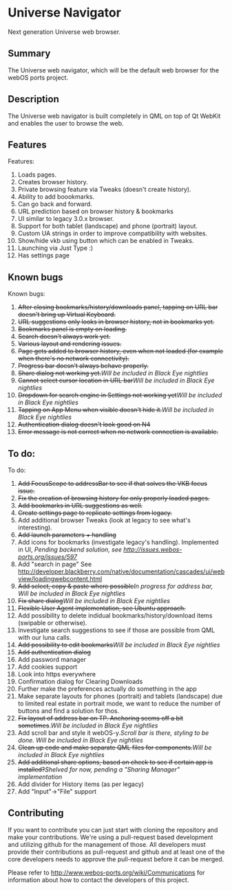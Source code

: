 Universe Navigator
==================

Next generation Universe web browser.

Summary
-------
The Universe web navigator, which will be the default web browser for the webOS ports project.

Description
-----------
The Universe web navigator is built completely in QML on top of Qt WebKit and enables the user to browse the web.

Features
-----------
Features:

1. Loads pages.
2. Creates browser history.
3. Private browsing feature via Tweaks (doesn't create history).
4. Ability to add boookmarks.
5. Can go back and forward.
6. URL prediction based on browser history & bookmarks
7. UI similar to legacy 3.0.x browser.
8. Support for both tablet (landscape) and phone (portrait) layout.
9. Custom UA strings in order to improve compatibility with websites.
10. Show/hide vkb using button which can be enabled in Tweaks.
11. Launching via Just Type :)
12. Has settings page

Known bugs
-----------
Known bugs:

1. <s>After closing bookmarks/history/downloads panel, tapping on URL bar doesn't bring up Virtual Keyboard.</s>
2. <s>URL suggestions only looks in browser history, not in bookmarks yet.</s>
3. <s>Bookmarks panel is empty on loading.</s>
4. <s>Search doesn't always work yet.</s>
5. <s>Various layout and rendering issues.</s>
6. <s>Page gets added to browser history, even when not loaded (for example when there's no network connectivity).</s>
7. <s>Progress bar doesn't always behave properly.</s>
8. <s>Share dialog not working yet.</s><i>Will be included in Black Eye nightlies</i>
9. <s>Cannot select cursor location in URL bar</s><i>Will be included in Black Eye nightlies</i>
10. <s>Dropdown for search engine in Settings not working yet</s><i>Will be included in Black Eye nightlies</i>
11. <s>Tapping on App Menu when visible doesn't hide it.</s><i>Will be included in Black Eye nightlies</i>
12. <s>Authentication dialog doesn't look good on N4</s>
13. <s>Error message is not correct when no network connection is available.</s>

To do:
-----------
To do:

1. <s>Add FocusScope to addressBar to see if that solves the VKB focus issue.</s>
2. <s>Fix the creation of browsing history for only properly loaded pages.</s>
3. <s>Add bookmarks in URL suggestions as well.</s>
4. <s>Create settings page to replicate settings from legacy.</s>
5. Add additional browser Tweaks (look at legacy to see what's interesting). 
6. <s>Add launch parameters + handling</s>
7. Add icons for bookmarks (investigate legacy's handling). Implemented in UI, <i>Pending backend solution, see http://issues.webos-ports.org/issues/597</i>
8. Add "search in page" See http://developer.blackberry.com/native/documentation/cascades/ui/webview/loadingwebcontent.html
9. <s>Add select, copy & paste where possible</s><i>In progress for address bar, Will be included in Black Eye nightlies</i>
10. <s>Fix share dialog</s><i>Will be included in Black Eye nightlies</i>
11. <s>Flexible User Agent implementation, see Ubuntu approach.</s>
12. Add possibility to delete indidual bookmarks/history/download items (swipable or otherwise).
13. Investigate search suggestions to see if those are possible from QML with our luna calls.
14. <s>Add possibility to edit bookmarks</s><i>Will be included in Black Eye nightlies</i>
15. <s>Add authentication dialog</s>
16. Add password manager
17. Add cookies support
18. Look into https everywhere
19. Confirmation dialog for Clearing Downloads
20. Further make the preferences actually do something in the app
21. Make separate layouts for phones (portrait) and tablets (landscape) due to limited real estate in portrait mode, we want to reduce the number of buttons and find a solution for thos.
22. <s>Fix layout of address bar on TP. Anchoring seems off a bit sometimes</s>.<i>Will be included in Black Eye nightlies</i>
23. Add scroll bar and style it webOS-y.<i>Scroll bar is there, styling to be done. Will be included in Black Eye nightlies</i>
24. <s>Clean up code and make separate QML files for components.</s><i>Will be included in Black Eye nightlies</i>
25. <s>Add additional share options, based on check to see if certain app is installed?</s><i>Shelved for now, pending a "Sharing Manager" implementation</i>
26. Add divider for History items (as per legacy)
27. Add "Input"->"File" support

## Contributing

If you want to contribute you can just start with cloning the repository and make your
contributions. We're using a pull-request based development and utilizing github for the
management of those. All developers must provide their contributions as pull-request and
github and at least one of the core developers needs to approve the pull-request before it
can be merged.

Please refer to http://www.webos-ports.org/wiki/Communications for information about how to
contact the developers of this project.

